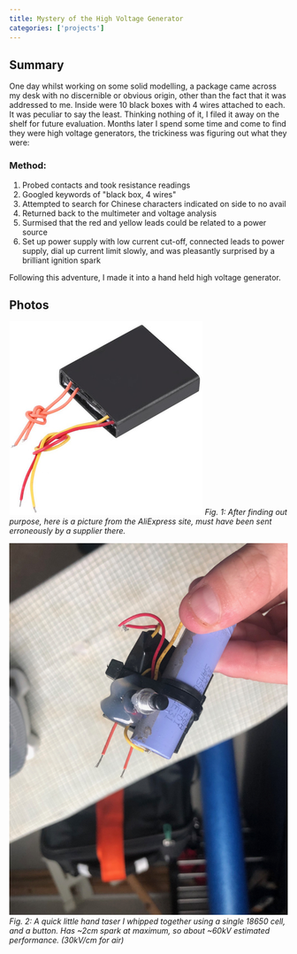 ```yaml
---
title: Mystery of the High Voltage Generator
categories: ['projects']
---
```

## Summary

One day whilst working on some solid modelling, a package came across my desk with no discernible or obvious origin, other than the fact that it was addressed to me. Inside were 10 black boxes with 4 wires attached to each. It was peculiar to say the least. Thinking nothing of it, I filed it away on the shelf for future evaluation. Months later I spend some time and come to find they were high voltage generators, the trickiness was figuring out what they were:

### Method:

1. Probed contacts and took resistance readings
2. Googled keywords of "black box, 4 wires"
3. Attempted to search for Chinese characters indicated on side to no avail
4. Returned back to the multimeter and voltage analysis
5. Surmised that the red and yellow leads could be related to a power source
6. Set up power supply with low current cut-off, connected leads to power supply, dial up current limit slowly, and was pleasantly surprised by a brilliant ignition spark

Following this adventure, I made it into a hand held high voltage generator.

## Photos
![](generator.jpeg)
*Fig. 1: After finding out purpose, here is a picture from the AliExpress site, must have been sent erroneously by a supplier there.*


![](IMG-4012.jpeg)
*Fig. 2: A quick little hand taser I whipped together using a single 18650 cell, and a button. Has ~2cm spark at maximum, so about ~60kV estimated performance. (30kV/cm for air)*
